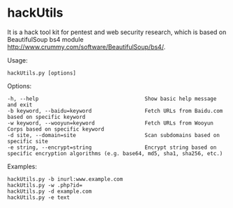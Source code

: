 # hackUtils
It is a hack tool kit for pentest and web security research, which is based on BeautifulSoup bs4 module http://www.crummy.com/software/BeautifulSoup/bs4/. 

Usage: 

    hackUtils.py [options]

Options:

    -h, --help                                  Show basic help message and exit
    -b keyword, --baidu=keyword                 Fetch URLs from Baidu.com based on specific keyword
    -w keyword, --wooyun=keyword                Fetch URLs from Wooyun Corps based on specific keyword
    -d site, --domain=site                      Scan subdomains based on specific site
    -e string, --encrypt=string                 Encrypt string based on specific encryption algorithms (e.g. base64, md5, sha1, sha256, etc.)


Examples:

    hackUtils.py -b inurl:www.example.com
    hackUtils.py -w .php?id=
    hackUtils.py -d example.com
    hackUtils.py -e text

